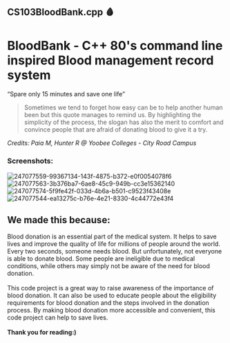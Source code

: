 ## CS103BloodBank.cpp 🩸
# BloodBank - C++ 80's command line inspired Blood management record system

“Spare only 15 minutes and save one life”

> Sometimes we tend to forget how easy can be to help another human been but this quote manages to remind us. By highlighting the simplicity of the process, the slogan has also the merit to comfort and convince people that are afraid of donating blood to give it a try.

*Credits: Paia M, Hunter R @
Yoobee Colleges - City Road Campus*

<sub><h3>Screenshots:</h3>

![247077559-99367134-143f-4875-b372-e0f0054078f6](https://github.com/hunterjreid/BloodBankSys/assets/62681404/a5428fd7-6fe5-4d74-b87c-f2617f5e08b0)
![247077563-3b376ba7-6ae8-45c9-949b-cc3e15362140](https://github.com/hunterjreid/BloodBankSys/assets/62681404/76d4dff5-44c6-4309-becd-dcbf9933b21c)
![247077574-5f9fe42f-033d-4b6a-b501-c9523f43408e](https://github.com/hunterjreid/BloodBankSys/assets/62681404/a1fdb819-df82-4b28-bd52-0b2c7959f824)
![247077544-ea13275c-b76e-4e21-8330-4c44772e43f4](https://github.com/hunterjreid/BloodBankSys/assets/62681404/90dea15a-ecd7-4f79-96d0-1cd44697bbf2)

<sub><h2>We made this because:</h2>
Blood donation is an essential part of the medical system. It helps to save lives and improve the quality of life for millions of people around the world. Every two seconds, someone needs blood. But unfortunately, not everyone is able to donate blood. Some people are ineligible due to medical conditions, while others may simply not be aware of the need for blood donation.<br><br>
This code project is a great way to raise awareness of the importance of blood donation. It can also be used to educate people about the eligibility requirements for blood donation and the steps involved in the donation process. By making blood donation more accessible and convenient, this code project can help to save lives.</sub><br><br><strong>Thank you for reading:)

